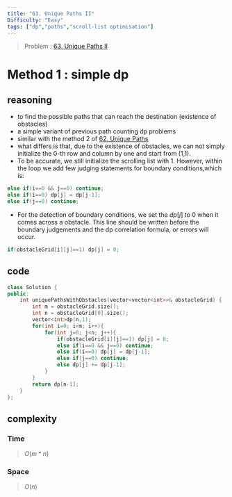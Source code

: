 ```yaml
---
title: "63. Unique Paths II"
Difficulty: "Easy"
tags: ["dp","paths","scroll-list optimisation"]
---
```

> Problem : [63. Unique Paths II](https://leetcode.com/problems/unique-paths-ii/)
# Method 1 : simple dp 
## reasoning  
- to find the possible paths that can reach the destination (existence of obstacles)
- a simple variant of previous path counting dp problems
- similar with the method 2 of [62. Unique Paths](62.%20Unique%20Paths.md)
- what differs is that, due to the existence of obstacles, we can not simply initialize the 0-th row and column by one and start from (1,1). 
- To be accurate, we still initialize the scrolling list with 1. However, within the loop we add few judging statements for boundary conditions,which is:
``` cpp
else if(i==0 && j==0) continue;
else if(i==0) dp[j] = dp[j-1];
else if(j==0) continue;
```
- For the detection of boundary conditions, we set the $dp[j]$ to $0$ when it comes across a obstacle. This line should be written before the boundary judgements and the dp correlation formula, or errors will occur.
```cpp
if(obstacleGrid[i][j]==1) dp[j] = 0;
```
## code 
```cpp
class Solution {
public:
    int uniquePathsWithObstacles(vector<vector<int>>& obstacleGrid) {
        int m = obstacleGrid.size();
        int n = obstacleGrid[0].size();
        vector<int>dp(n,1);
        for(int i=0; i<m; i++){
            for(int j=0; j<n; j++){
                if(obstacleGrid[i][j]==1) dp[j] = 0;
                else if(i==0 && j==0) continue;
                else if(i==0) dp[j] = dp[j-1];
                else if(j==0) continue;
                else dp[j] += dp[j-1];
            }
        }
        return dp[n-1];
    } 
};
```
## complexity
### Time
>$O(m*n)$
### Space
>$O(n)$
